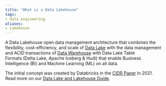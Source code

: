 ```yaml
---
title: "What is a Data Lakehouse"
tags:
- data engineering
aliases:
- Lakehouse
---
```


A Data Lakehouse open data management architecture that combines the flexibility, cost-efficiency, and scale of [Data Lake](term/data%20lake.md) with the data management and ACID transactions of [Data Warehouse](term/data%20warehouse.md) with Data Lake Table Formats (Delta Lake, Apache Iceberg & Hudi) that enable Business Intelligence (BI) and Machine Learning (ML) on all data.

The initial concept was created by Databricks in the [CIDR Paper](http://cidrdb.org/cidr2021/papers/cidr2021_paper17.pdf) in 2021. Read more on our [Data Lake and Lakehouse Guide](https://airbyte.com/blog/data-lake-lakehouse-guide-powered-by-table-formats-delta-lake-iceberg-hudi).